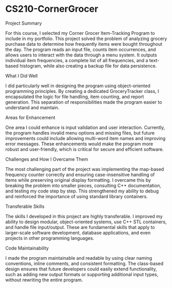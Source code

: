 # CS210-CornerGrocer
Project Summary

For this course, I selected my Corner Grocer Item-Tracking Program to include in my portfolio. This project solved the problem of analyzing grocery purchase data to determine how frequently items were bought throughout the day. The program reads an input file, counts item occurrences, and allows users to interact with the data through a menu system. It outputs individual item frequencies, a complete list of all frequencies, and a text-based histogram, while also creating a backup file for data persistence.

What I Did Well

I did particularly well in designing the program using object-oriented programming principles. By creating a dedicated GroceryTracker class, I encapsulated the logic for file handling, item counting, and report generation. This separation of responsibilities made the program easier to understand and maintain.

Areas for Enhancement

One area I could enhance is input validation and user interaction. Currently, the program handles invalid menu options and missing files, but future improvements could include allowing multi-word item names and improving error messages. These enhancements would make the program more robust and user-friendly, which is critical for secure and efficient software.

Challenges and How I Overcame Them

The most challenging part of the project was implementing the map-based frequency counter correctly and ensuring case-insensitive handling of items while preserving original display formatting. I overcame this by breaking the problem into smaller pieces, consulting C++ documentation, and testing my code step by step. This strengthened my ability to debug and reinforced the importance of using standard library containers.

Transferable Skills

The skills I developed in this project are highly transferable. I improved my ability to design modular, object-oriented systems, use C++ STL containers, and handle file input/output. These are fundamental skills that apply to larger-scale software development, database applications, and even projects in other programming languages.

Code Maintainability

I made the program maintainable and readable by using clear naming conventions, inline comments, and consistent formatting. The class-based design ensures that future developers could easily extend functionality, such as adding new output formats or supporting additional input types, without rewriting the entire program.
